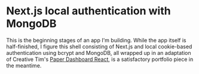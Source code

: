 # Next.js local authentication with MongoDB

This is the beginning stages of an app I'm building. While the app itself is half-finished, I figure this shell consisting of Next.js and local cookie-based authentication using bcrypt and MongoDB, all wrapped up in an adaptation of Creative Tim's [Paper Dashboard React](https://www.creative-tim.com/product/paper-dashboard-react), is a satisfactory portfolio piece in the meantime.
